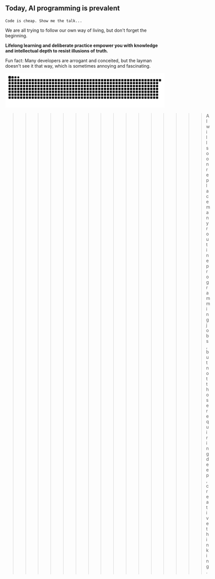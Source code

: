 ## Today, AI programming is prevalent

`Code is cheap. Show me the talk...`

We are all trying to follow our own way of living, but don't forget the beginning.

**Lifelong learning and deliberate practice empower you with knowledge and intellectual depth to resist illusions of truth.**

Fun fact: Many developers are arrogant and conceited, but the layman doesn't see it that way, which is sometimes annoying and fascinating.

![Snake animation](https://raw.githubusercontent.com/kamjin3086/kamjin3086/output/github-contribution-grid-snake-dark.svg)

  >>>>>>>>>>>>>>>> AI will soon replace many routine programming jobs, but not those requiring deep, creative thinking.

